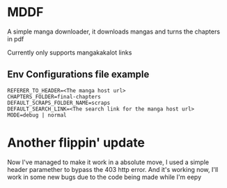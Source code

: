 # MDDF
A simple manga downloader, it downloads mangas and turns the chapters in pdf

Currently only supports mangakakalot links

## Env Configurations file example
```
REFERER_TO_HEADER=<The manga host url>
CHAPTERS_FOLDER=final-chapters
DEFAULT_SCRAPS_FOLDER_NAME=scraps
DEFAULT_SEARCH_LINK=<The search link for the manga host url>
MODE=debug | normal

```
# Another flippin' update
Now I've managed to make it work in a absolute move, I used a simple header paramether to 
bypass the 403 http error. And it's working now, I'll work in some new bugs due to the code
being made while I'm eepy
